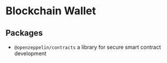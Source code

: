 # Blockchain Wallet

## Packages
- `@openzeppelin/contracts` a library for secure smart contract development